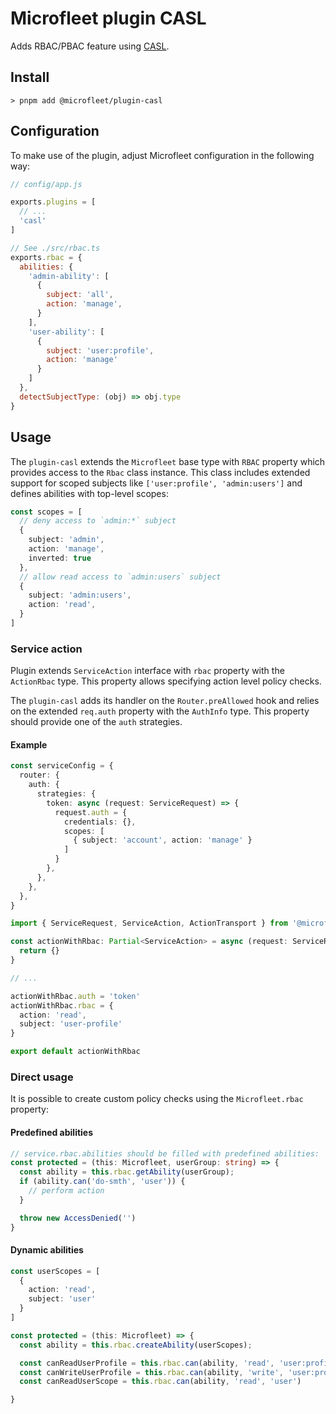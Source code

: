 # Microfleet plugin CASL

Adds RBAC/PBAC feature using [CASL](https://casl.js.org/v5/en/).

## Install

```shell
> pnpm add @microfleet/plugin-casl
```

## Configuration

To make use of the plugin, adjust Microfleet configuration in the following way:

```js
// config/app.js

exports.plugins = [
  // ...
  'casl'
]

// See ./src/rbac.ts
exports.rbac = {
  abilities: {
    'admin-ability': [
      {
        subject: 'all',
        action: 'manage',
      }
    ],
    'user-ability': [
      {
        subject: 'user:profile',
        action: 'manage'
      }
    ]
  },
  detectSubjectType: (obj) => obj.type
}
```

## Usage

The `plugin-casl` extends the `Microfleet` base type with `RBAC` property which provides access to the `Rbac` class instance. This class includes extended support for scoped subjects like `['user:profile', 'admin:users']` and defines abilities with top-level scopes:

```ts
const scopes = [
  // deny access to `admin:*` subject
  {
    subject: 'admin',
    action: 'manage',
    inverted: true
  },
  // allow read access to `admin:users` subject
  {
    subject: 'admin:users',
    action: 'read',
  }
]
```

### Service action

Plugin extends `ServiceAction` interface with `rbac` property with the `ActionRbac` type. This property allows specifying action level policy checks.

The `plugin-casl` adds its handler on the `Router.preAllowed` hook and relies on the extended `req.auth` property with the `AuthInfo` type. This property should provide one of the `auth` strategies.

#### Example

```ts
const serviceConfig = {
  router: {
    auth: {
      strategies: {
        token: async (request: ServiceRequest) => {
          request.auth = {
            credentials: {},
            scopes: [
              { subject: 'account', action: 'manage' }
            ]
          }
        },
      },
    },
  },
}
```

```ts
import { ServiceRequest, ServiceAction, ActionTransport } from '@microfleet/plugin-router'

const actionWithRbac: Partial<ServiceAction> = async (request: ServiceRequest) => {
  return {}
}

// ...

actionWithRbac.auth = 'token'
actionWithRbac.rbac = {
  action: 'read',
  subject: 'user-profile'
}

export default actionWithRbac
```

### Direct usage

It is possible to create custom policy checks using the `Microfleet.rbac` property:

#### Predefined abilities
```ts
// service.rbac.abilities should be filled with predefined abilities: `admin`, `user`
const protected = (this: Microfleet, userGroup: string) => {
  const ability = this.rbac.getAbility(userGroup);
  if (ability.can('do-smth', 'user')) {
    // perform action
  }

  throw new AccessDenied('')
}

```

#### Dynamic abilities

```ts
const userScopes = [
  {
    action: 'read',
    subject: 'user'
  }
]

const protected = (this: Microfleet) => {
  const ability = this.rbac.createAbility(userScopes);

  const canReadUserProfile = this.rbac.can(ability, 'read', 'user:profile') // true
  const canWriteUserProfile = this.rbac.can(ability, 'write', 'user:profile') // false
  const canReadUserScope = this.rbac.can(ability, 'read', 'user')

}
```


